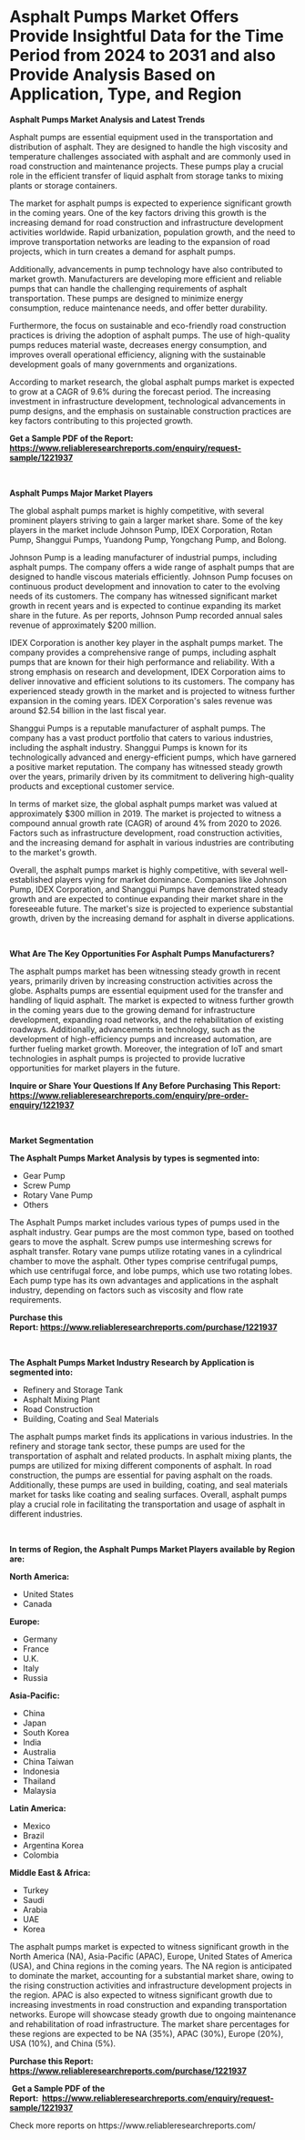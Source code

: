 <p><h1>Asphalt Pumps Market Offers Provide Insightful Data for the Time Period from 2024 to 2031 and also Provide Analysis Based on Application, Type, and Region</h1></p><p><strong>Asphalt Pumps Market Analysis and Latest Trends</strong></p>
<p><p>Asphalt pumps are essential equipment used in the transportation and distribution of asphalt. They are designed to handle the high viscosity and temperature challenges associated with asphalt and are commonly used in road construction and maintenance projects. These pumps play a crucial role in the efficient transfer of liquid asphalt from storage tanks to mixing plants or storage containers.</p><p>The market for asphalt pumps is expected to experience significant growth in the coming years. One of the key factors driving this growth is the increasing demand for road construction and infrastructure development activities worldwide. Rapid urbanization, population growth, and the need to improve transportation networks are leading to the expansion of road projects, which in turn creates a demand for asphalt pumps.</p><p>Additionally, advancements in pump technology have also contributed to market growth. Manufacturers are developing more efficient and reliable pumps that can handle the challenging requirements of asphalt transportation. These pumps are designed to minimize energy consumption, reduce maintenance needs, and offer better durability.</p><p>Furthermore, the focus on sustainable and eco-friendly road construction practices is driving the adoption of asphalt pumps. The use of high-quality pumps reduces material waste, decreases energy consumption, and improves overall operational efficiency, aligning with the sustainable development goals of many governments and organizations.</p><p>According to market research, the global asphalt pumps market is expected to grow at a CAGR of 9.6% during the forecast period. The increasing investment in infrastructure development, technological advancements in pump designs, and the emphasis on sustainable construction practices are key factors contributing to this projected growth.</p></p>
<p><strong>Get a Sample PDF of the Report:&nbsp; <a href="https://www.reliableresearchreports.com/enquiry/request-sample/1221937">https://www.reliableresearchreports.com/enquiry/request-sample/1221937</a></strong></p>
<p>&nbsp;</p>
<p><strong>Asphalt Pumps Major Market Players</strong></p>
<p><p>The global asphalt pumps market is highly competitive, with several prominent players striving to gain a larger market share. Some of the key players in the market include Johnson Pump, IDEX Corporation, Rotan Pump, Shanggui Pumps, Yuandong Pump, Yongchang Pump, and Bolong.</p><p>Johnson Pump is a leading manufacturer of industrial pumps, including asphalt pumps. The company offers a wide range of asphalt pumps that are designed to handle viscous materials efficiently. Johnson Pump focuses on continuous product development and innovation to cater to the evolving needs of its customers. The company has witnessed significant market growth in recent years and is expected to continue expanding its market share in the future. As per reports, Johnson Pump recorded annual sales revenue of approximately $200 million.</p><p>IDEX Corporation is another key player in the asphalt pumps market. The company provides a comprehensive range of pumps, including asphalt pumps that are known for their high performance and reliability. With a strong emphasis on research and development, IDEX Corporation aims to deliver innovative and efficient solutions to its customers. The company has experienced steady growth in the market and is projected to witness further expansion in the coming years. IDEX Corporation's sales revenue was around $2.54 billion in the last fiscal year.</p><p>Shanggui Pumps is a reputable manufacturer of asphalt pumps. The company has a vast product portfolio that caters to various industries, including the asphalt industry. Shanggui Pumps is known for its technologically advanced and energy-efficient pumps, which have garnered a positive market reputation. The company has witnessed steady growth over the years, primarily driven by its commitment to delivering high-quality products and exceptional customer service.</p><p>In terms of market size, the global asphalt pumps market was valued at approximately $300 million in 2019. The market is projected to witness a compound annual growth rate (CAGR) of around 4% from 2020 to 2026. Factors such as infrastructure development, road construction activities, and the increasing demand for asphalt in various industries are contributing to the market's growth.</p><p>Overall, the asphalt pumps market is highly competitive, with several well-established players vying for market dominance. Companies like Johnson Pump, IDEX Corporation, and Shanggui Pumps have demonstrated steady growth and are expected to continue expanding their market share in the foreseeable future. The market's size is projected to experience substantial growth, driven by the increasing demand for asphalt in diverse applications.</p></p>
<p>&nbsp;</p>
<p><strong>What Are The Key Opportunities For Asphalt Pumps Manufacturers?</strong></p>
<p><p>The asphalt pumps market has been witnessing steady growth in recent years, primarily driven by increasing construction activities across the globe. Asphalts pumps are essential equipment used for the transfer and handling of liquid asphalt. The market is expected to witness further growth in the coming years due to the growing demand for infrastructure development, expanding road networks, and the rehabilitation of existing roadways. Additionally, advancements in technology, such as the development of high-efficiency pumps and increased automation, are further fueling market growth. Moreover, the integration of IoT and smart technologies in asphalt pumps is projected to provide lucrative opportunities for market players in the future.</p></p>
<p><strong>Inquire or Share Your Questions If Any Before Purchasing This Report: <a href="https://www.reliableresearchreports.com/enquiry/pre-order-enquiry/1221937">https://www.reliableresearchreports.com/enquiry/pre-order-enquiry/1221937</a></strong></p>
<p>&nbsp;</p>
<p><strong>Market Segmentation</strong></p>
<p><strong>The Asphalt Pumps Market Analysis by types is segmented into:</strong></p>
<p><ul><li>Gear Pump</li><li>Screw Pump</li><li>Rotary Vane Pump</li><li>Others</li></ul></p>
<p><p>The Asphalt Pumps market includes various types of pumps used in the asphalt industry. Gear pumps are the most common type, based on toothed gears to move the asphalt. Screw pumps use intermeshing screws for asphalt transfer. Rotary vane pumps utilize rotating vanes in a cylindrical chamber to move the asphalt. Other types comprise centrifugal pumps, which use centrifugal force, and lobe pumps, which use two rotating lobes. Each pump type has its own advantages and applications in the asphalt industry, depending on factors such as viscosity and flow rate requirements.</p></p>
<p><strong>Purchase this Report:&nbsp;<a href="https://www.reliableresearchreports.com/purchase/1221937">https://www.reliableresearchreports.com/purchase/1221937</a></strong></p>
<p>&nbsp;</p>
<p><strong>The Asphalt Pumps Market Industry Research by Application is segmented into:</strong></p>
<p><ul><li>Refinery and Storage Tank</li><li>Asphalt Mixing Plant</li><li>Road Construction</li><li>Building, Coating and Seal Materials</li></ul></p>
<p><p>The asphalt pumps market finds its applications in various industries. In the refinery and storage tank sector, these pumps are used for the transportation of asphalt and related products. In asphalt mixing plants, the pumps are utilized for mixing different components of asphalt. In road construction, the pumps are essential for paving asphalt on the roads. Additionally, these pumps are used in building, coating, and seal materials market for tasks like coating and sealing surfaces. Overall, asphalt pumps play a crucial role in facilitating the transportation and usage of asphalt in different industries.</p></p>
<p>&nbsp;</p>
<p><strong>In terms of Region, the Asphalt Pumps Market Players available by Region are:</strong></p>
<p>
    <p> <strong> North America: </strong>
        <ul>
            <li>United States</li>
            <li>Canada</li>
        </ul>
        </p> 
    <p> <strong> Europe: </strong>
        <ul>
            <li>Germany</li>
            <li>France</li>
            <li>U.K.</li>
            <li>Italy</li>
            <li>Russia</li>
        </ul>
        </p> 
    <p> <strong> Asia-Pacific: </strong>
        <ul>
            <li>China</li>
            <li>Japan</li>
            <li>South Korea</li>
            <li>India</li>
            <li>Australia</li>
            <li>China Taiwan</li>
            <li>Indonesia</li>
            <li>Thailand</li>
            <li>Malaysia</li>
        </ul>
        </p> 
    <p> <strong> Latin America: </strong>
        <ul>
            <li>Mexico</li>
            <li>Brazil</li>
            <li>Argentina Korea</li>
            <li>Colombia</li>
        </ul>
        </p> 
    <p> <strong> Middle East & Africa: </strong>
        <ul>
            <li>Turkey</li>
            <li>Saudi</li>
            <li>Arabia</li>
            <li>UAE</li>
            <li>Korea</li>
        </ul>
    </p>
    </p>
<p><p>The asphalt pumps market is expected to witness significant growth in the North America (NA), Asia-Pacific (APAC), Europe, United States of America (USA), and China regions in the coming years. The NA region is anticipated to dominate the market, accounting for a substantial market share, owing to the rising construction activities and infrastructure development projects in the region. APAC is also expected to witness significant growth due to increasing investments in road construction and expanding transportation networks. Europe will showcase steady growth due to ongoing maintenance and rehabilitation of road infrastructure. The market share percentages for these regions are expected to be NA (35%), APAC (30%), Europe (20%), USA (10%), and China (5%).</p></p>
<p><strong>Purchase this Report: <a href="https://www.reliableresearchreports.com/purchase/1221937">https://www.reliableresearchreports.com/purchase/1221937</a></strong></p>
<p>&nbsp;<strong>Get a Sample PDF of the Report:&nbsp;&nbsp;<a href="https://www.reliableresearchreports.com/enquiry/request-sample/1221937">https://www.reliableresearchreports.com/enquiry/request-sample/1221937</a></strong></p>
<p><strong></strong></p>
<p>Check more reports on https://www.reliableresearchreports.com/</p>